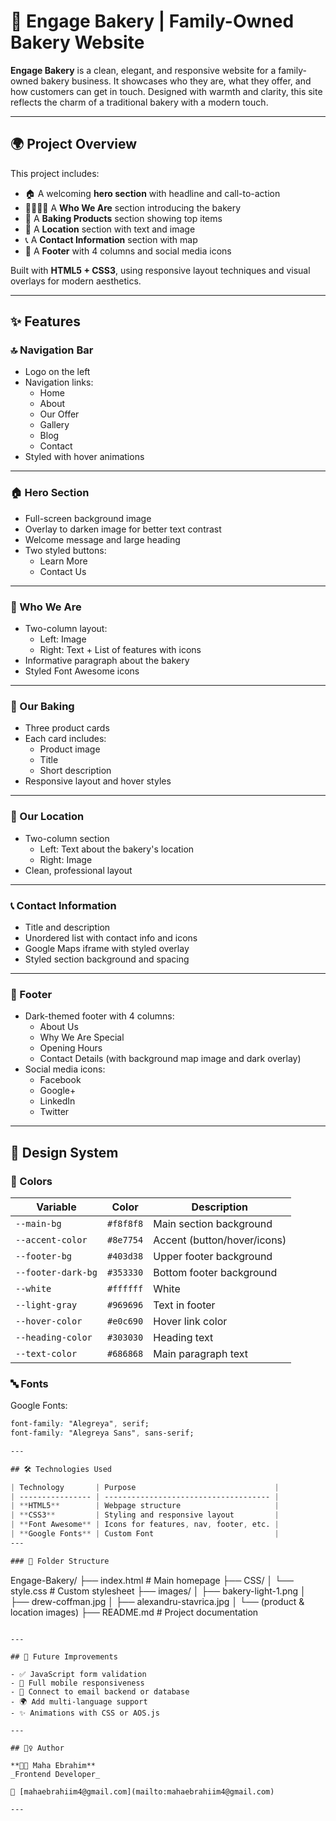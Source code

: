 # 🍞 Engage Bakery | Family-Owned Bakery Website

**Engage Bakery** is a clean, elegant, and responsive website for a family-owned bakery business. It showcases who they are, what they offer, and how customers can get in touch. Designed with warmth and clarity, this site reflects the charm of a traditional bakery with a modern touch.

---

## 🌍 Project Overview

This project includes:

- 🏠 A welcoming **hero section** with headline and call-to-action
- 👨‍👩‍👧‍👦 A **Who We Are** section introducing the bakery
- 🧁 A **Baking Products** section showing top items
- 📍 A **Location** section with text and image
- 📞 A **Contact Information** section with map
- 🦶 A **Footer** with 4 columns and social media icons

Built with **HTML5 + CSS3**, using responsive layout techniques and visual overlays for modern aesthetics.

---

## ✨ Features

### 🔝 Navigation Bar

- Logo on the left
- Navigation links:
  - Home
  - About
  - Our Offer
  - Gallery
  - Blog
  - Contact
- Styled with hover animations

---

### 🏠 Hero Section

- Full-screen background image
- Overlay to darken image for better text contrast
- Welcome message and large heading
- Two styled buttons:
  - Learn More
  - Contact Us

---

### 👥 Who We Are

- Two-column layout:
  - Left: Image
  - Right: Text + List of features with icons
- Informative paragraph about the bakery
- Styled Font Awesome icons

---

### 🍰 Our Baking

- Three product cards
- Each card includes:
  - Product image
  - Title
  - Short description
- Responsive layout and hover styles

---

### 📌 Our Location

- Two-column section
  - Left: Text about the bakery's location
  - Right: Image
- Clean, professional layout

---

### 📞 Contact Information

- Title and description
- Unordered list with contact info and icons
- Google Maps iframe with styled overlay
- Styled section background and spacing

---

### 🦶 Footer

- Dark-themed footer with 4 columns:
  - About Us
  - Why We Are Special
  - Opening Hours
  - Contact Details (with background map image and dark overlay)
- Social media icons:
  - Facebook
  - Google+
  - LinkedIn
  - Twitter

---

## 🎨 Design System

### 🎨 Colors

| Variable           | Color     | Description                 |
| ------------------ | --------- | --------------------------- |
| `--main-bg`        | `#f8f8f8` | Main section background     |
| `--accent-color`   | `#8e7754` | Accent (button/hover/icons) |
| `--footer-bg`      | `#403d38` | Upper footer background     |
| `--footer-dark-bg` | `#353330` | Bottom footer background    |
| `--white`          | `#ffffff` | White                       |
| `--light-gray`     | `#969696` | Text in footer              |
| `--hover-color`    | `#e0c690` | Hover link color            |
| `--heading-color`  | `#303030` | Heading text                |
| `--text-color`     | `#686868` | Main paragraph text         |

### 🔤 Fonts

Google Fonts:

```css
font-family: "Alegreya", serif;
font-family: "Alegreya Sans", sans-serif;

---

## 🛠️ Technologies Used

| Technology       | Purpose                               |
| ---------------- | ------------------------------------- |
| **HTML5**        | Webpage structure                     |
| **CSS3**         | Styling and responsive layout         |
| **Font Awesome** | Icons for features, nav, footer, etc. |
| **Google Fonts** | Custom Font                           |
---

### 📁 Folder Structure

```

Engage-Bakery/
├── index.html # Main homepage
├── CSS/
│ └── style.css # Custom stylesheet
├── images/
│ ├── bakery-light-1.png
│ ├── drew-coffman.jpg
│ ├── alexandru-stavrica.jpg
│ └── (product & location images)
├── README.md # Project documentation

```

---

## 🚀 Future Improvements

- ✅ JavaScript form validation
- 📲 Full mobile responsiveness
- 📧 Connect to email backend or database
- 🌍 Add multi-language support
- ✨ Animations with CSS or AOS.js

---

## 🙋‍♀️ Author

**👩‍💻 Maha Ebrahim**
_Frontend Developer_

📧 [mahaebrahiim4@gmail.com](mailto:mahaebrahiim4@gmail.com)

---
```
